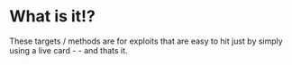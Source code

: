 # What is it⁉


These targets / methods are for exploits that are easy to hit just by simply using a live card - - and thats it.

